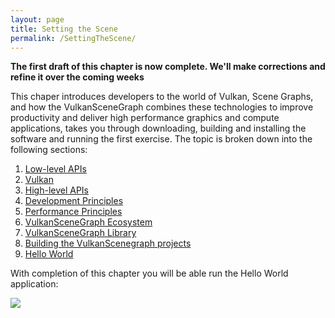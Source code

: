 ```yaml
---
layout: page
title: Setting the Scene
permalink: /SettingTheScene/
---
```


**The first draft of this chapter is now complete. We'll make corrections and refine it over the coming weeks**

This chaper introduces developers to the world of Vulkan, Scene Graphs, and how the VulkanSceneGraph combines these technologies to improve productivity and deliver high performance graphics and compute applications, takes you through downloading, building and installing the software and running the first exercise. The topic is broken down into the following sections:

1. [Low-level APIs](LowLevelAPIs.md)
1. [Vulkan](Vulkan.md)
1. [High-level APIs](HighLevelAPIs.md)
1. [Development Principles](DevelopmentPrinciples.md)
1. [Performance Principles](PerformancePrinciples.md)
1. [VulkanSceneGraph Ecosystem](Ecosystem.md)
1. [VulkanSceneGraph Library](VulkanSceneGraphLibrary.md)
1. [Building the VulkanScenegraph projects](BuildingVulkanSceneGraph.md)
1. [Hello World](HelloWorld.md)

With completion of this chapter you will be able run the Hello World application:

![](../images/hello_world.png)
